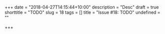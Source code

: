 +++
date = "2018-04-27T14:15:44+10:00"
description = "Desc"
draft = true
shorttitle = "TODO"
slug = 18
tags = []
title = "Issue #18: TODO"
undefined = ""

+++
